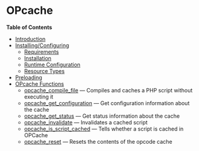 OPcache
=======

**Table of Contents**

-   [Introduction](/intro/opcache.html)
-   [Installing/Configuring](/opcache/setup.html)
    -   [Requirements](/opcache/setup.html#Requirements)
    -   [Installation](/opcache/setup.html#Installation)
    -   [Runtime
        Configuration](/opcache/setup.html#Runtime%20Configuration)
    -   [Resource Types](/opcache/setup.html#Resource%20Types)
-   [Preloading](/opcache/preloading.html)
-   [OPcache Functions](/ref/opcache.html)
    -   [opcache\_compile\_file](/ref/opcache.html#opcache_compile_file)
        — Compiles and caches a PHP script without executing it
    -   [opcache\_get\_configuration](/ref/opcache.html#opcache_get_configuration)
        — Get configuration information about the cache
    -   [opcache\_get\_status](/ref/opcache.html#opcache_get_status) —
        Get status information about the cache
    -   [opcache\_invalidate](/ref/opcache.html#opcache_invalidate) —
        Invalidates a cached script
    -   [opcache\_is\_script\_cached](/ref/opcache.html#opcache_is_script_cached)
        — Tells whether a script is cached in OPCache
    -   [opcache\_reset](/ref/opcache.html#opcache_reset) — Resets the
        contents of the opcode cache
